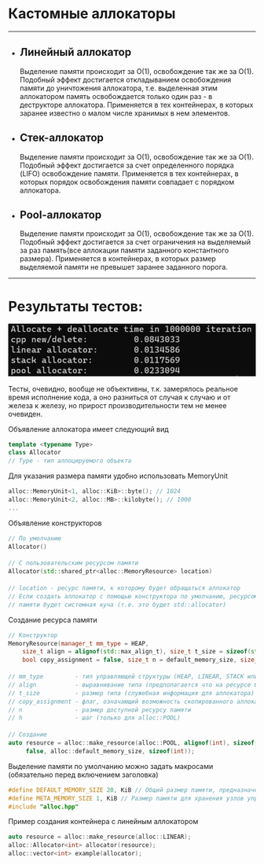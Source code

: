 <h1>Кастомные аллокаторы</h1>
<hr>
<ul>
  <li>
    <h2>Линейный аллокатор</h2>
    Выделение памяти происходит за О(1), освобождение так же за О(1).
    Подобный эффект достигается откладыванием освобождения памяти до уничтожения аллокатора, т.е. выделенная этим аллокатором память освобождается только один раз - в деструкторе аллокатора. 
    Применяется в тех контейнерах, в которых заранее известно о малом числе хранимых в нем элементов.
  </li>
  <li>
    <h2>Стек-аллокатор</h2>
    Выделение памяти происходит за О(1), освобождение так же за О(1).
    Подобный эффект достигается за счет определенного порядка (LIFO) освобождение памяти. Применяется в тех контейнерах, в которых порядок освобождения памяти совпадает с порядком аллокатора.
  </li>
  <li>
    <h2>Pool-аллокатор</h2>
    Выделение памяти происходит за О(1), освобождение так же за О(1).
    Подобный эффект достигается за счет ограничения на выделяемый за раз память(все аллокации памяти заданного константного размера). Применяется в контейнерах, в которых размер выделяемой
    памяти не превышет заранее заданного порога.
  </li>
</ul>
<hr>
<h1>Результаты тестов:</h1>
<img src="result.png">
<p>Тесты, очевидно, вообще не объективны, т.к. замерялось реальное время исполнение кода, а оно разниться от случая к случаю и от железа к железу, но прирост производительности тем не менее очевиден.</p>
<p>Объявление аллокатора имеет следующий вид</p>

```cpp
template <typename Type>
class Allocator
// Type - тип аллоцируемого объекта
```

<p>Для указания размера памяти удобно использовать MemoryUnit</p>

```cpp
alloc::MemoryUnit<1, alloc::KiB>::byte(); // 1024
alloc::MemoryUnit<2, alloc::MB>::kilobyte(); // 1000
...
```

<p>Объявление конструкторов</p>

```cpp
// По умолчанию
Allocator()

// С пользовательским ресурсом памяти
Allocator(std::shared_ptr<alloc::MemoryResource> location)

// location - ресурс памяти, к которому будет обращаться аллокатор
// Если создать аллокатор с помощью конструктора по умолчанию, ресурсом
// памяти будет системная куча (т.е. это будет std::allocator)
```

<p>Создание ресурса памяти</p>

```cpp
// Конструктор
MemoryResource(manager_t mm_type = HEAP,
	size_t align = alignof(std::max_align_t), size_t t_size = sizeof(std::max_align_t),
	bool copy_assignment = false, size_t n = default_memory_size, size_t h = default_pool_h) noexcept

// mm_type         - тип управляющей структуры (HEAP, LINEAR, STACK или POOL)
// align           - выравнивание типа (предполагается что на ресурсе будут аллоцироваться одинаковые типы)
// t_size          - размер типа (служебная информация для аллокатора)
// copy_assignment - флаг, означающий возможность скопированного аллокатора использовать тот же ресурс
// n               - размер доступной ресурсу памяти
// h               - шаг (только для alloc::POOL)

// Создание
auto resource = alloc::make_resource(alloc::POOL, alignof(int), sizeof(int),
     false, alloc::default_memory_size, sizeof(int));
```



<p>Выделение памяти по умолчанию можно задать макросами (обязательно перед включением заголовка)</p>

```cpp
#define DEFAULT_MEMORY_SIZE 20, KiB // Общий размер памяти, предназначенной для аллоцирования объектов
#define META_MEMORY_SIZE 1, KiB // Размер памяти для хранения узлов управляющих структур
#include "alloc.hpp"
```

<p>Пример создания контейнера с линейным аллокатором</p>

```cpp
auto resource = alloc::make_resource(alloc::LINEAR);
alloc::Allocator<int> allocator(resource);
alloc::vector<int> example(allocator);
```
